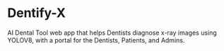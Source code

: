 # Dentify-X
AI Dental Tool web app that helps Dentists diagnose x-ray images using YOLOV8, with a portal for the Dentists, Patients, and Admins.
